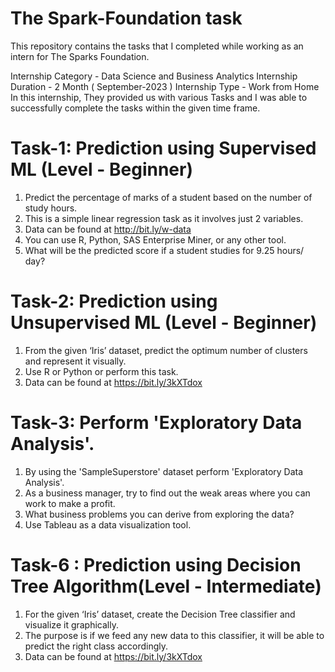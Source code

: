 # The Spark-Foundation task
This repository contains the tasks that I completed while working as an intern for The Sparks Foundation.

Internship Category - Data Science and Business Analytics
Internship Duration - 2 Month ( September-2023 )
Internship Type - Work from Home In this internship, They provided us with various Tasks and I was able to successfully complete the tasks within the given time frame.

# Task-1: Prediction using Supervised ML (Level - Beginner)
1. Predict the percentage of marks of a student based on the number of study hours.
2. This is a simple linear regression task as it involves just 2 variables.
3. Data can be found at http://bit.ly/w-data
4. You can use R, Python, SAS Enterprise Miner, or any other tool.
5. What will be the predicted score if a student studies for 9.25 hours/ day?

# Task-2: Prediction using Unsupervised ML (Level - Beginner)
1. From the given ‘Iris’ dataset, predict the optimum number of clusters and represent it visually.
2. Use R or Python or perform this task.
3. Data can be found at https://bit.ly/3kXTdox

# Task-3: Perform 'Exploratory Data Analysis'.
1. By using the 'SampleSuperstore' dataset perform 'Exploratory Data Analysis'.
2. As a business manager, try to find out the weak areas where you can work to make a profit.
3. What business problems you can derive from exploring the data?
4. Use Tableau as a data visualization tool.

# Task-6 : Prediction using Decision Tree Algorithm(Level - Intermediate)
1. For the given ‘Iris’ dataset, create the Decision Tree classifier and visualize it graphically.
2. The purpose is if we feed any new data to this classifier, it will be able to predict the right class accordingly.
3. Data can be found at https://bit.ly/3kXTdox
